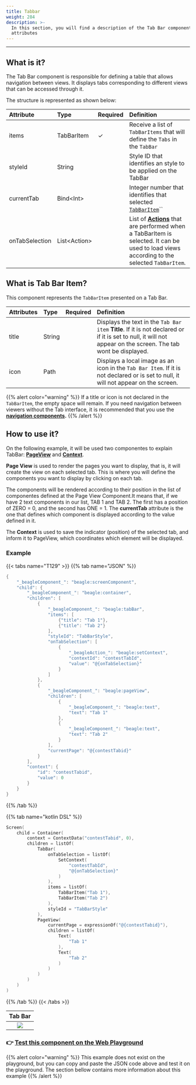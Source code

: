 ```yaml
---
title: Tabbar
weight: 284
description: >-
  In this section, you will find a description of the Tab Bar component and its
  attributes
---
```


---

## What is it? 

The Tab Bar component is responsible for defining a table that allows navigation between views. It displays tabs corresponding to different views that can be accessed through it.

 The structure is represented as shown below:

| **Attribute** | **Type** | Required | **Definition** |
| :--- | :--- | :--- | :--- |
| items | TabBarItem |       ✓ | Receive a list of `TabBarItems` that will define the `Tabs` in the `TabBar` |
| styleId | String |  | Style ID that identifies an style to be applied on the TabBar |
| currentTab | Bind&lt;Int&gt; |  | Integer number that identifies that selected [`TabBarItem`](tabview.md#tabitem-definition)\`\` |
| onTabSelection | List&lt;Action&gt; |  | List of [**Actions**](../../actions/) that are performed when a TabBarItem is selected. It can be used to load views according to the selected `TabBarItem`. |

## What is Tab Bar **Item?**

This component represents the `TabBarItem` presented on a Tab Bar.  

| **Attributes** | **Type** | Required | **Definition** |
| :--- | :--- | :--- | :--- |
| title | String |  | Displays the text in the `Tab Bar item` **Title**. If it is not declared or if it is set to null, it will not appear on the screen. The tab wont be displayed. |
| icon | Path |  | Displays a local image as an icon in the `Tab Bar Item`. If it is not declared or is set to null, it will not appear on the screen. |

{{% alert color="warning" %}}
If a title or icon is not declared in the `TabBarItem`, the empty space will remain. If you need navigation between viewers without the Tab interface, it is recommended that you use the [**navigation components**](../../actions/navigate/)**.**
{{% /alert %}}

## How to use it? 

On the following example, it will be used two componentes to explain TabBar: [**PageView**](../layout/pageview.md) and [**Context**](../../context.md). 

**Page View** is used to render the pages you want to display, that is, it will create the view on each selected tab. This is where you will define the components you want to display by clicking on each tab. 

The components will be rendered according to their position in the list of componentes defined at the Page View Component.It means that, if we have 2 text components  in our list, TAB 1 and TAB 2. The first has a position of ZERO = 0, and the second has ONE = 1. The **currentTab** attribute is the one that defines which component is displayed according to the value defined in it. 

The **Context** is used to save the indicator \(position\) of the selected tab, and inform it to PageView, which coordinates which element will be displayed.

### Example

{{< tabs name="T129" >}}
{{% tab name="JSON" %}}
```kotlin
{
    "_beagleComponent_": "beagle:screenComponent",
    "child": {
        "_beagleComponent_": "beagle:container",
        "children": [
            {
                "_beagleComponent_": "beagle:tabBar",
                "items": [
                    {"title": "Tab 1"},
                    {"title": "Tab 2"}
                ],
                "styleId": "TabBarStyle",
                "onTabSelection": [
                    {
                        "_beagleAction_": "beagle:setContext",
                        "contextId": "contestTabId",
                        "value": "@{onTabSelection}"
                    }
                ]
            },
            {
                "_beagleComponent_": "beagle:pageView",
                "children": [
                    {
                        "_beagleComponent_": "beagle:text",
                        "text": "Tab 1"
                    },
                    {
                        "_beagleComponent_": "beagle:text",
                        "text": "Tab 2"
                    }
                ],
                "currentPage": "@{contestTabid}"
            }
        ],
        "context": {
            "id": "contestTabid",
            "value": 0
        }
    }
}
```
{{% /tab %}}

{{% tab name="kotlin DSL" %}}
```kotlin
Screen(
    child = Container(
        context = ContextData("contestTabid", 0),
        children = listOf(
            TabBar(
                onTabSelection = listOf(
                    SetContext(
                        "contestTabId",
                        "@{onTabSelection}"
                    )
                ),
                items = listOf(
                    TabBarItem("Tab 1"),
                    TabBarItem("Tab 2")
                ),
                styleId = "TabBarStyle"
            ),
            PageView(
                currentPage = expressionOf("@{contestTabid}"),
                children = listOf(
                    Text(
                        "Tab 1"
                    ),
                    Text(
                        "Tab 2"
                    )
                )
            )
        )
    )
)
```
{{% /tab %}}
{{< /tabs >}}

| Tab Bar |
| :---: |
| ![](/docs-beagle/beagle-tab-view.gif) |

### 👉 [Test this component on the Web Playground](https://beagle-playground.netlify.app/#/demo/default-components/analytics.json)

{{% alert color="warning" %}}
This example does not exist on the playground, but you can copy and paste the JSON code above and test it on the playground. The section bellow contains more information about this example
{{% /alert %}}
